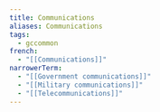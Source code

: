 ```yaml
---
title: Communications
aliases: Communications
tags:
  - gccommon
french:
  - "[[Communications]]"
narrowerTerm:
  - "[[Government communications]]"
  - "[[Military communications]]"
  - "[[Telecommunications]]"
---
```


